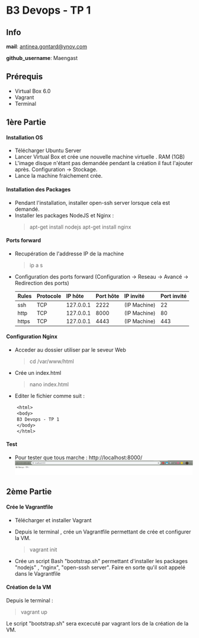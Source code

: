 # B3 Devops - TP 1

## Info

**mail**: antinea.gontard@ynov.com

**github_username**: Maengast

## Prérequis
- Virtual Box 6.0
- Vagrant
- Terminal

## 1ère Partie
  #### Installation OS
  - Télécharger Ubuntu Server
  - Lancer Virtual Box et crée une nouvelle machine virtuelle . RAM (1GB)
  - L'image disque n'étant pas demandée pendant la création il faut l'ajouter après. Configuration -> Stockage.
  - Lance la machine fraichement crée.
  
  #### Installation des Packages
  - Pendant l'installation, installer open-ssh server lorsque cela est demandé.
  - Installer les packages NodeJS et Nginx : 
      > apt-get install nodejs 
      > apt-get install nginx
      
  #### Ports forward
  - Recupération de l'addresse IP de la machine
      > ip a s
      
  - Configuration des ports forward (Configuration -> Reseau -> Avancé -> Redirection des ports)
  
    | Rules | Protocole | IP hôte | Port hôte | IP invité | Port invité |
    |-------|-----------|---------|-----------|-----------|-------------|
    | ssh | TCP | 127.0.0.1 | 2222 | (IP Machine) | 22 |
    | http | TCP | 127.0.0.1 | 8000 | (IP Machine) | 80 |
    | https | TCP | 127.0.0.1 | 4443 | (IP Machine) | 443 |
  
  #### Configuration Nginx
  - Acceder au dossier utiliser par le seveur Web
    > cd /var/www/html
    
  - Crée un index.html 
    > nano index.html
    
  - Editer le fichier comme suit :
  ``` <!DOCTYPE html>
      <html>
      <body>
      B3 Devops - TP 1
      </body>
      </html>
   ```
  
  #### Test
  - Pour tester que tous marche : http://localhost:8000/
  ![Alt text](Test.PNG "Test")
  
## 2ème Partie
  
  #### Crée le Vagrantfile
  - Télécharger et installer Vagrant
  - Depuis le terminal , crée un Vagrantfile permettant de crée et configurer la VM.
    > vagrant init
   
  - Crée un script Bash "bootstrap.sh" permettant d'installer les packages "nodejs" , "nginx", "open-sssh server". Faire en sorte qu'il soit appelé dans le Vagrantfile
    
  #### Création de la VM
  Depuis le terminal : 
  > vagrant up
  
  Le script "bootstrap.sh" sera excecuté par vagrant lors de la création de la VM.
 
